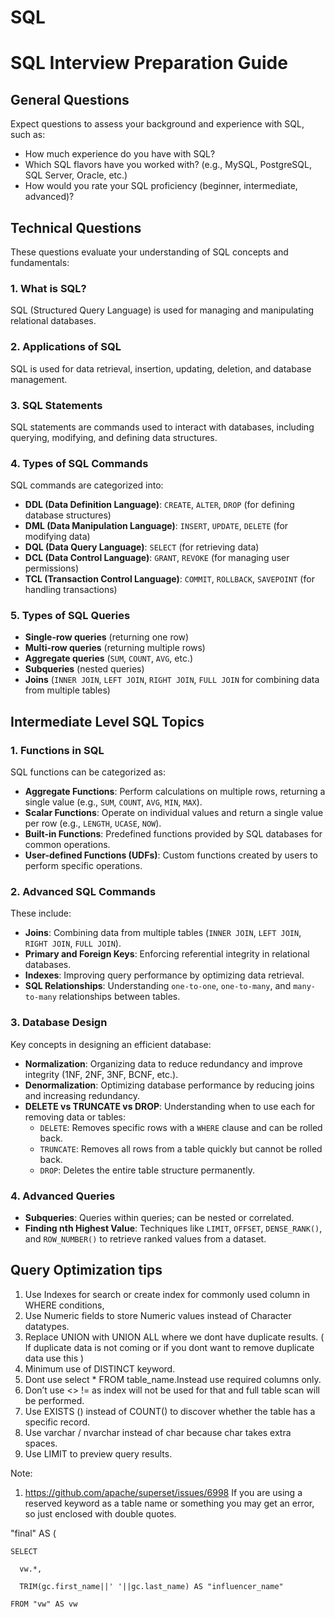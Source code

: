 # SQL

# SQL Interview Preparation Guide

## General Questions
Expect questions to assess your background and experience with SQL, such as:
- How much experience do you have with SQL?
- Which SQL flavors have you worked with? (e.g., MySQL, PostgreSQL, SQL Server, Oracle, etc.)
- How would you rate your SQL proficiency (beginner, intermediate, advanced)?

## Technical Questions
These questions evaluate your understanding of SQL concepts and fundamentals:

### 1. What is SQL?
SQL (Structured Query Language) is used for managing and manipulating relational databases.

### 2. Applications of SQL
SQL is used for data retrieval, insertion, updating, deletion, and database management.

### 3. SQL Statements
SQL statements are commands used to interact with databases, including querying, modifying, and defining data structures.

### 4. Types of SQL Commands
SQL commands are categorized into:
- **DDL (Data Definition Language)**: `CREATE`, `ALTER`, `DROP` (for defining database structures)
- **DML (Data Manipulation Language)**: `INSERT`, `UPDATE`, `DELETE` (for modifying data)
- **DQL (Data Query Language)**: `SELECT` (for retrieving data)
- **DCL (Data Control Language)**: `GRANT`, `REVOKE` (for managing user permissions)
- **TCL (Transaction Control Language)**: `COMMIT`, `ROLLBACK`, `SAVEPOINT` (for handling transactions)

### 5. Types of SQL Queries
- **Single-row queries** (returning one row)
- **Multi-row queries** (returning multiple rows)
- **Aggregate queries** (`SUM`, `COUNT`, `AVG`, etc.)
- **Subqueries** (nested queries)
- **Joins** (`INNER JOIN`, `LEFT JOIN`, `RIGHT JOIN`, `FULL JOIN` for combining data from multiple tables)

## Intermediate Level SQL Topics

### 1. Functions in SQL
SQL functions can be categorized as:
- **Aggregate Functions**: Perform calculations on multiple rows, returning a single value (e.g., `SUM`, `COUNT`, `AVG`, `MIN`, `MAX`).
- **Scalar Functions**: Operate on individual values and return a single value per row (e.g., `LENGTH`, `UCASE`, `NOW`).
- **Built-in Functions**: Predefined functions provided by SQL databases for common operations.
- **User-defined Functions (UDFs)**: Custom functions created by users to perform specific operations.

### 2. Advanced SQL Commands
These include:
- **Joins**: Combining data from multiple tables (`INNER JOIN`, `LEFT JOIN`, `RIGHT JOIN`, `FULL JOIN`).
- **Primary and Foreign Keys**: Enforcing referential integrity in relational databases.
- **Indexes**: Improving query performance by optimizing data retrieval.
- **SQL Relationships**: Understanding `one-to-one`, `one-to-many`, and `many-to-many` relationships between tables.

### 3. Database Design
Key concepts in designing an efficient database:
- **Normalization**: Organizing data to reduce redundancy and improve integrity (1NF, 2NF, 3NF, BCNF, etc.).
- **Denormalization**: Optimizing database performance by reducing joins and increasing redundancy.
- **DELETE vs TRUNCATE vs DROP**: Understanding when to use each for removing data or tables:
  - `DELETE`: Removes specific rows with a `WHERE` clause and can be rolled back.
  - `TRUNCATE`: Removes all rows from a table quickly but cannot be rolled back.
  - `DROP`: Deletes the entire table structure permanently.

### 4. Advanced Queries
- **Subqueries**: Queries within queries; can be nested or correlated.
- **Finding nth Highest Value**: Techniques like `LIMIT`, `OFFSET`, `DENSE_RANK()`, and `ROW_NUMBER()` to retrieve ranked values from a dataset.


## Query Optimization tips

1. Use Indexes for search or create index for commonly used column in WHERE conditions,
2. Use Numeric fields to store Numeric values instead of Character datatypes.
3. Replace UNION with UNION ALL where we dont have duplicate results. ( If duplicate data is not coming or if you dont want to remove duplicate data use this )
4. Minimum use of DISTINCT keyword.
5. Dont use select * FROM table_name.Instead use required columns only.
6. Don’t use <>     !=  as index will not be used for that and full table scan will be performed.
7. Use EXISTS () instead of COUNT() to discover whether the table has a specific record.
8. Use varchar / nvarchar instead of char because char takes extra spaces.
9. Use LIMIT to preview query results.

Note:
1. https://github.com/apache/superset/issues/6998
If you are using a reserved keyword as a table name or something you may get an error, so just enclosed with double quotes.


  "final" AS (
  
    SELECT
    
      vw.*,
      
      TRIM(gc.first_name||' '||gc.last_name) AS "influencer_name"
      
    FROM "vw" AS vw
